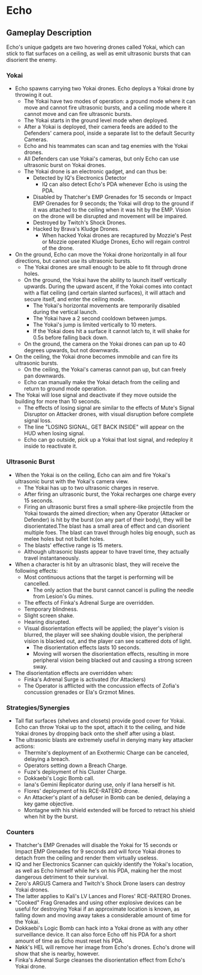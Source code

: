 # Echo

## Gameplay Description

Echo's unique gadgets are two hovering drones called Yokai, which can stick to flat surfaces on a ceiling, as well as emit ultrasonic bursts that can disorient the enemy.

### Yokai

- Echo spawns carrying two Yokai drones. Echo deploys a Yokai drone by throwing it out.
  - The Yokai have two modes of operation: a ground mode where it can move and cannot fire ultrasonic bursts, and a ceiling mode where it cannot move and can fire ultrasonic bursts.
  - The Yokai starts in the ground level mode when deployed.
  - After a Yokai is deployed, their camera feeds are added to the Defenders' camera pool, inside a separate list to the default Security Cameras.
  - Echo and his teammates can scan and tag enemies with the Yokai drones.
  - All Defenders can use Yokai's cameras, but only Echo can use ultrasonic burst on Yokai drones.
  - The Yokai drone is an electronic gadget, and can thus be:
    - Detected by IQ's Electronics Detector
      - IQ can also detect Echo's PDA whenever Echo is using the PDA.
    - Disabled by Thatcher's EMP Grenades for 15 seconds or Impact EMP Grenades for 9 seconds; the Yokai will drop to the ground if it was attached to the ceiling when it was hit by the EMP. Vision on the drone will be disrupted and movement will be impaired.
    - Destroyed by Twitch's Shock Drones.
    - Hacked by Brava's Kludge Drones.
      - When hacked Yokai drones are recaptured by Mozzie's Pest or Mozzie operated Kludge Drones, Echo will regain control of the drone.
- On the ground, Echo can move the Yokai drone horizontally in all four directions, but cannot use its ultrasonic bursts.
  - The Yokai drones are small enough to be able to fit through drone holes.
  - On the ground, the Yokai have the ability to launch itself vertically upwards. During the upward ascent, if the Yokai comes into contact with a flat ceiling (and certain slanted surfaces), it will attach and secure itself, and enter the ceiling mode.
    - The Yokai's horizontal movements are temporarily disabled during the vertical launch.
    - The Yokai have a 2 second cooldown between jumps.
    - The Yokai's jump is limited vertically to 10 meters.
    - If the Yokai does hit a surface it cannot latch to, it will shake for 0.5s before falling back down.
  - On the ground, the camera on the Yokai drones can pan up to 40 degrees upwards, but not downwards.
- On the ceiling, the Yokai drone becomes immobile and can fire its ultrasonic bursts.
  - On the ceiling, the Yokai's cameras cannot pan up, but can freely pan downwards.
  - Echo can manually make the Yokai detach from the ceiling and return to ground mode operation.
- The Yokai will lose signal and deactivate if they move outside the building for more than 10 seconds.
  - The effects of losing signal are similar to the effects of Mute's Signal Disruptor on Attacker drones, with visual disruption before complete signal loss.
  - The line "LOSING SIGNAL, GET BACK INSIDE" will appear on the HUD when losing signal.
  - Echo can go outside, pick up a Yokai that lost signal, and redeploy it inside to reactivate it.

### Ultrasonic Burst

- When the Yokai is on the ceiling, Echo can aim and fire Yokai's ultrasonic burst with the Yokai's camera view.
  - The Yokai has up to two ultrasonic charges in reserve.
  - After firing an ultrasonic burst, the Yokai recharges one charge every 15 seconds.
  - Firing an ultrasonic burst fires a small sphere-like projectile from the Yokai towards the aimed direction; when any Operator (Attacker or Defender) is hit by the burst (on any part of their body), they will be disorientated.The blast has a small area of effect and can disorient multiple foes. The blast can travel through holes big enough, such as melee holes but not bullet holes.
  - The blasts' effective range is 15 meters.
  - Although ultrasonic blasts appear to have travel time, they actually travel instantaneously.
- When a character is hit by an ultrasonic blast, they will receive the following effects:
  - Most continuous actions that the target is performing will be cancelled.
    - The only action that the burst cannot cancel is pulling the needle from Lesion's Gu mines.
  - The effects of Finka's Adrenal Surge are overridden.
  - Temporary blindness.
  - Slight screen shake.
  - Hearing disrupted.
  - Visual disorientation effects will be applied; the player's vision is blurred, the player will see shaking double vision, the peripheral vision is blacked out, and the player can see scattered dots of light.
    - The disorientation effects lasts 10 seconds.
    - Moving will worsen the disorientation effects, resulting in more peripheral vision being blacked out and causing a strong screen sway.
- The disorientation effects are overridden when:
  - Finka's Adrenal Surge is activated (for Attackers)
  - The Operator is afflicted with the concussion effects of Zofia's concussion grenades or Ela's Grzmot Mines.

### Strategies/Synergies

- Tall flat surfaces (shelves and closets) provide good cover for Yokai. Echo can throw Yokai up to the spot, attach it to the ceiling, and hide Yokai drones by dropping back onto the shelf after using a blast.
- The ultrasonic blasts are extremely useful in denying many key attacker actions:
  - Thermite's deployment of an Exothermic Charge can be canceled, delaying a breach.
  - Operators setting down a Breach Charge.
  - Fuze's deployment of his Cluster Charge.
  - Dokkaebi's Logic Bomb call.
  - Iana's Gemini Replicator during use, only if Iana herself is hit.
  - Flores' deployment of his RCE-RATERO drone.
  - An Attacker's plant of a defuser in Bomb can be denied, delaying a key game objective.
  - Montagne with his shield extended will be forced to retract his shield when hit by the burst.

### Counters

- Thatcher's EMP Grenades will disable the Yokai for 15 seconds or Impact EMP Grenades for 9 seconds and will force Yokai drones to detach from the ceiling and render them virtually useless.
- IQ and her Electronics Scanner can quickly identify the Yokai's location, as well as Echo himself while he's on his PDA, making her the most dangerous detriment to their survival.
- Zero's ARGUS Camera and Twitch's Shock Drone lasers can destroy Yokai drones.
- The latter applies to Kali's LV Lances and Flores' RCE-RATERO Drones.
- "Cooked" Frag Grenades and using other explosive devices can be useful for destroying Yokai if an approximate location is known, as falling down and moving away takes a considerable amount of time for the Yokai.
- Dokkaebi's Logic Bomb can hack into a Yokai drone as with any other surveillance device. It can also force Echo off his PDA for a short amount of time as Echo must reset his PDA.
- Nøkk's HEL will remove her image from Echo's drones. Echo's drone will show that she is nearby, however.
- Finka's Adrenal Surge cleanses the disorientation effect from Echo's Yokai drone.
